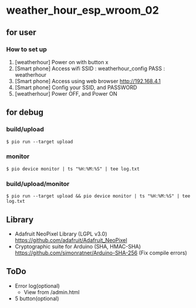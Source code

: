 # weather_hour_esp_wroom_02

## for user

### How to set up

1. [weatherhour]  Power on with button x
1. [Smart phone] Access wifi
   SSID : weatherhour_config
   PASS : weatherhour
1. [Smart phone] Access using web browser
   http://192.168.4.1
1. [Smart phone] Config your SSID, and PASSWORD
1. [weatherhour]  Power OFF, and Power ON

## for debug

### build/upload

```
$ pio run --target upload
```

### monitor

```
$ pio device monitor | ts "%H:%M:%S" | tee log.txt
```

### build/upload/monitor

```
$ pio run --target upload && pio device monitor | ts "%H:%M:%S" | tee log.txt
```

## Library

- Adafruit NeoPixel Library (LGPL v3.0)
  https://github.com/adafruit/Adafruit_NeoPixel
- Cryptographic suite for Arduino (SHA, HMAC-SHA) 
  https://github.com/simonratner/Arduino-SHA-256
  (Fix compile errors)

## ToDo

- Error log(optional)
  - View from /admin.html
- 5 button(optional)
